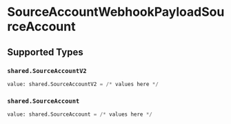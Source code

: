 # SourceAccountWebhookPayloadSourceAccount


## Supported Types

### `shared.SourceAccountV2`

```python
value: shared.SourceAccountV2 = /* values here */
```

### `shared.SourceAccount`

```python
value: shared.SourceAccount = /* values here */
```

